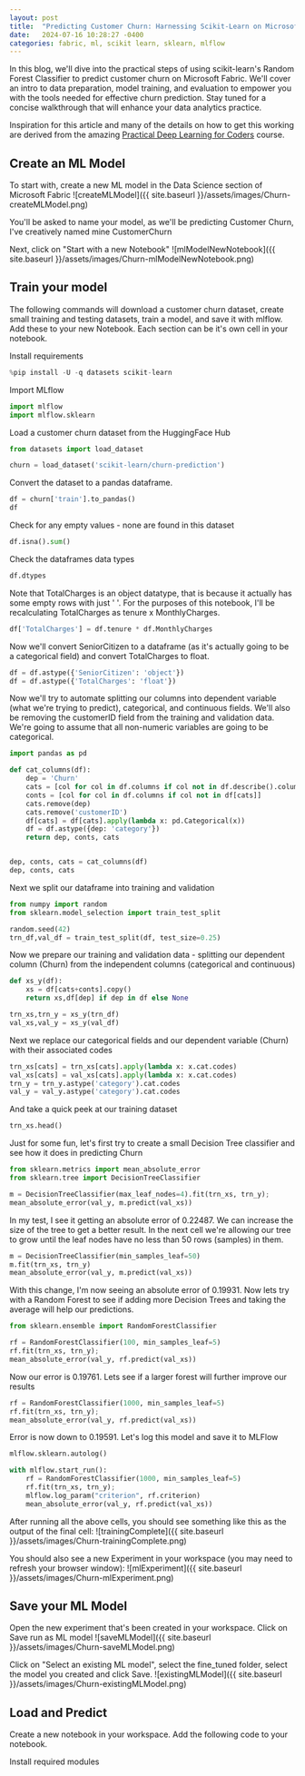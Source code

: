 ```yaml
---
layout: post
title:  "Predicting Customer Churn: Harnessing Scikit-Learn on Microsoft Fabric"
date:   2024-07-16 10:28:27 -0400
categories: fabric, ml, scikit learn, sklearn, mlflow
---
```


In this blog, we'll dive into the practical steps of using scikit-learn's Random Forest Classifier to predict customer churn on Microsoft Fabric. We'll cover an intro to data preparation, model training, and evaluation to empower you with the tools needed for effective churn prediction. Stay tuned for a concise walkthrough that will enhance your data analytics practice.

Inspiration for this article and many of the details on how to get this working are derived from the amazing [Practical Deep Learning for Coders](https://course.fast.ai/) course.

## Create an ML Model

To start with, create a new ML model in the Data Science section of Microsoft Fabric
![createMLModel]({{ site.baseurl }}/assets/images/Churn-createMLModel.png)

You'll be asked to name your model, as we'll be predicting Customer Churn, I've creatively named mine CustomerChurn

Next, click on "Start with a new Notebook"
![mlModelNewNotebook]({{ site.baseurl }}/assets/images/Churn-mlModelNewNotebook.png)

## Train your model
The following commands will download a customer churn dataset, create small training and testing datasets, train a model, and save it with mlflow.  Add these to your new Notebook.  Each section can be it's own cell in your notebook.

Install requirements

```python
%pip install -U -q datasets scikit-learn
```

Import MLflow

```python
import mlflow
import mlflow.sklearn
```

Load a customer churn dataset from the HuggingFace Hub

```python
from datasets import load_dataset

churn = load_dataset('scikit-learn/churn-prediction')
```

Convert the dataset to a pandas dataframe.

```python
df = churn['train'].to_pandas()
df
```

Check for any empty values - none are found in this dataset

```python
df.isna().sum()

```

Check the dataframes data types

```python
df.dtypes
```

Note that TotalCharges is an object datatype, that is because it actually has some empty rows with just ' '.  For the purposes of this notebook, I'll be recalculating TotalCharges as tenure x MonthlyCharges.

```python
df['TotalCharges'] = df.tenure * df.MonthlyCharges
```

Now we'll convert SeniorCitizen to a dataframe (as it's actually going to be a categorical field) and convert TotalCharges to float.

```python
df = df.astype({'SeniorCitizen': 'object'})
df = df.astype({'TotalCharges': 'float'})
```

Now we'll try to automate splitting our columns into dependent variable (what we're trying to predict), categorical, and continuous fields.  We'll also be removing the customerID field from the training and validation data.  We're going to assume that all non-numeric variables are going to be categorical.

```python
import pandas as pd

def cat_columns(df):
    dep = 'Churn'
    cats = [col for col in df.columns if col not in df.describe().columns]
    conts = [col for col in df.columns if col not in df[cats]]
    cats.remove(dep)
    cats.remove('customerID')
    df[cats] = df[cats].apply(lambda x: pd.Categorical(x))
    df = df.astype({dep: 'category'})
    return dep, conts, cats


dep, conts, cats = cat_columns(df)
dep, conts, cats
```

Next we split our dataframe into training and validation

```python
from numpy import random
from sklearn.model_selection import train_test_split

random.seed(42)
trn_df,val_df = train_test_split(df, test_size=0.25)
```

Now we prepare our training and validation data - splitting our dependent column (Churn) from the independent columns (categorical and continuous)

```python
def xs_y(df):
    xs = df[cats+conts].copy()
    return xs,df[dep] if dep in df else None

trn_xs,trn_y = xs_y(trn_df)
val_xs,val_y = xs_y(val_df)
```

Next we replace our categorical fields and our dependent variable (Churn) with their associated codes

```python
trn_xs[cats] = trn_xs[cats].apply(lambda x: x.cat.codes)
val_xs[cats] = val_xs[cats].apply(lambda x: x.cat.codes)
trn_y = trn_y.astype('category').cat.codes
val_y = val_y.astype('category').cat.codes
```

And take a quick peek at our training dataset

```python
trn_xs.head()
```

Just for some fun, let's first try to create a small Decision Tree classifier and see how it does in predicting Churn

```python
from sklearn.metrics import mean_absolute_error
from sklearn.tree import DecisionTreeClassifier

m = DecisionTreeClassifier(max_leaf_nodes=4).fit(trn_xs, trn_y);
mean_absolute_error(val_y, m.predict(val_xs))
```

In my test, I see it getting an absolute error of 0.22487.  We can increase the size of the tree to get a better result.  In the next cell we're allowing our tree to grow until the leaf nodes have no less than 50 rows (samples) in them.

```python
m = DecisionTreeClassifier(min_samples_leaf=50)
m.fit(trn_xs, trn_y)
mean_absolute_error(val_y, m.predict(val_xs))
```

With this change, I'm now seeing an absolute error of 0.19931.  Now lets try with a Random Forest to see if adding more Decision Trees and taking the average will help our predictions.

```python
from sklearn.ensemble import RandomForestClassifier

rf = RandomForestClassifier(100, min_samples_leaf=5)
rf.fit(trn_xs, trn_y);
mean_absolute_error(val_y, rf.predict(val_xs))
```

Now our error is 0.19761.  Lets see if a larger forest will further improve our results

```python
rf = RandomForestClassifier(1000, min_samples_leaf=5)
rf.fit(trn_xs, trn_y);
mean_absolute_error(val_y, rf.predict(val_xs))
```

Error is now down to 0.19591.  Let's log this model and save it to MLFlow

```python
mlflow.sklearn.autolog()

with mlflow.start_run():
    rf = RandomForestClassifier(1000, min_samples_leaf=5)
    rf.fit(trn_xs, trn_y);
    mlflow.log_param("criterion", rf.criterion)
    mean_absolute_error(val_y, rf.predict(val_xs))  

```

After running all the above cells, you should see something like this as the output of the final cell:
![trainingComplete]({{ site.baseurl }}/assets/images/Churn-trainingComplete.png)

You should also see a new Experiment in your workspace (you may need to refresh your browser window):
![mlExperiment]({{ site.baseurl }}/assets/images/Churn-mlExperiment.png)

## Save your ML Model

Open the new experiment that's been created in your workspace.  Click on Save run as ML model
![saveMLModel]({{ site.baseurl }}/assets/images/Churn-saveMLModel.png)

Click on "Select an existing ML model", select the fine_tuned folder, select the model you created and click Save.
![existingMLModel]({{ site.baseurl }}/assets/images/Churn-existingMLModel.png)

## Load and Predict

Create a new notebook in your workspace.  Add the following code to your notebook.

Install required modules

